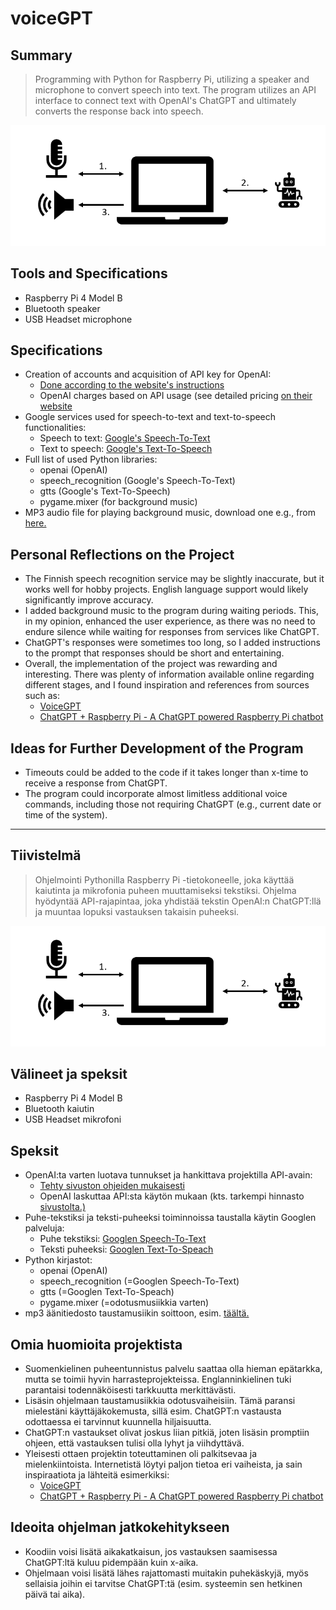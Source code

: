 # voiceGPT

## Summary

> Programming with Python for Raspberry Pi, utilizing a speaker and microphone to convert speech into text. The program utilizes an API interface to connect text with OpenAI's ChatGPT and ultimately converts the response back into speech.

![Kuva1][Kuva1]

[Kuva1]: voiceGPT.png


## Tools and Specifications
- Raspberry Pi 4 Model B
- Bluetooth speaker
- USB Headset microphone

## Specifications
- Creation of accounts and acquisition of API key for OpenAI:
	+ [Done according to the website's instructions](https://platform.openai.com/docs/quickstart/step-2-setup-your-api-key?context=python)
	+ OpenAI charges based on API usage (see detailed pricing [on their website](https://platform.openai.com/docs/guides/rate-limits/usage-tiers?context=tier-free)
- Google services used for speech-to-text and text-to-speech functionalities:
	+ Speech to text: [Google's Speech-To-Text](https://pypi.org/project/SpeechRecognition/)
	+ Text to speech: [Google's Text-To-Speech](https://pypi.org/project/gTTS/)
- Full list of used Python libraries:
	+ openai (OpenAI)
	+ speech_recognition (Google's Speech-To-Text)
	+ gtts (Google's Text-To-Speech)
	+ pygame.mixer (for background music)
- MP3 audio file for playing background music, download one e.g., from [here.](https://pixabay.com/music/)


## Personal Reflections on the Project
- The Finnish speech recognition service may be slightly inaccurate, but it works well for hobby projects. English language support would likely significantly improve accuracy.
- I added background music to the program during waiting periods. This, in my opinion, enhanced the user experience, as there was no need to endure silence while waiting for responses from services like ChatGPT.
- ChatGPT's responses were sometimes too long, so I added instructions to the prompt that responses should be short and entertaining.
- Overall, the implementation of the project was rewarding and interesting. There was plenty of information available online regarding different stages, and I found inspiration and references from sources such as:
	+ [VoiceGPT](https://www.hackster.io/nickbild/voicegpt-f88f8f)
	+ [ChatGPT + Raspberry Pi - A ChatGPT powered Raspberry Pi chatbot](https://youtu.be/lHxFFn04L10?si=tTpYD0P3A3huxNap)


## Ideas for Further Development of the Program
- Timeouts could be added to the code if it takes longer than x-time to receive a response from ChatGPT.
- The program could incorporate almost limitless additional voice commands, including those not requiring ChatGPT (e.g., current date or time of the system).


------------------------------


## Tiivistelmä
> Ohjelmointi Pythonilla Raspberry Pi -tietokoneelle, joka käyttää kaiutinta ja mikrofonia puheen muuttamiseksi tekstiksi. Ohjelma hyödyntää API-rajapintaa, joka yhdistää tekstin OpenAI:n ChatGPT:llä ja muuntaa lopuksi vastauksen takaisin puheeksi.

![Kuva1][Kuva1]

[Kuva1]: voiceGPT.png


## Välineet ja speksit
- Raspberry Pi 4 Model B
- Bluetooth kaiutin
- USB Headset mikrofoni


## Speksit
- OpenAI:ta varten luotava tunnukset ja hankittava projektilla API-avain:
	+ [Tehty sivuston ohjeiden mukaisesti](https://platform.openai.com/docs/quickstart/step-2-setup-your-api-key?context=python)
	+ OpenAI laskuttaa API:sta käytön mukaan (kts. tarkempi hinnasto [sivustolta.)](https://platform.openai.com/docs/guides/rate-limits/usage-tiers?context=tier-free)
- Puhe-tekstiksi ja teksti-puheeksi toiminnoissa taustalla käytin Googlen palveluja:
	+ Puhe tekstiksi: [Googlen Speech-To-Text](https://pypi.org/project/SpeechRecognition/)
	+ Teksti puheeksi: [Googlen Text-To-Speach](https://pypi.org/project/gTTS/)
- Python kirjastot:
	+ openai (OpenAI)
	+ speech_recognition (=Googlen Speech-To-Text)
	+ gtts (=Googlen Text-To-Speach)
	+ pygame.mixer (=odotusmusiikkia varten)
- mp3 äänitiedosto taustamusiikin soittoon, esim. [täältä.](https://pixabay.com/music/)


## Omia huomioita projektista
- Suomenkielinen puheentunnistus palvelu saattaa olla hieman epätarkka, mutta se toimii hyvin harrasteprojekteissa. Englanninkielinen tuki parantaisi todennäköisesti tarkkuutta merkittävästi.
- Lisäsin ohjelmaan taustamusiikkia odotusvaiheisiin. Tämä paransi mielestäni käyttäjäkokemusta, sillä esim. ChatGPT:n vastausta odottaessa ei tarvinnut kuunnella hiljaisuutta.
- ChatGPT:n vastaukset olivat joskus liian pitkiä, joten lisäsin promptiin ohjeen, että vastauksen tulisi olla lyhyt ja viihdyttävä.
- Yleisesti ottaen projektin toteuttaminen oli palkitsevaa ja mielenkiintoista. Internetistä löytyi paljon tietoa eri vaiheista, ja sain inspiraatiota ja lähteitä esimerkiksi:
	+ [VoiceGPT](https://www.hackster.io/nickbild/voicegpt-f88f8f)
	+ [ChatGPT + Raspberry Pi - A ChatGPT powered Raspberry Pi chatbot](https://youtu.be/lHxFFn04L10?si=tTpYD0P3A3huxNap)


## Ideoita ohjelman jatkokehitykseen
- Koodiin voisi lisätä aikakatkaisun, jos vastauksen saamisessa ChatGPT:ltä kuluu pidempään kuin x-aika.
- Ohjelmaan voisi lisätä lähes rajattomasti muitakin puhekäskyjä, myös sellaisia joihin ei tarvitse ChatGPT:tä (esim. systeemin sen hetkinen päivä tai aika).


